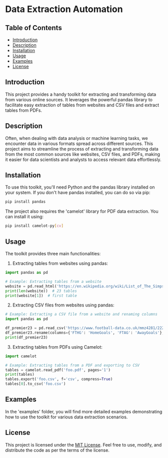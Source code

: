 # Data Extraction Automation

## Table of Contents
- [Introduction](#introduction)
- [Description](#description)
- [Installation](#installation)
- [Usage](#usage)
- [Examples](#examples)
- [License](#license)

## Introduction
This project provides a handy toolkit for extracting and transforming data from various online sources. It leverages the powerful pandas library to facilitate easy extraction of tables from websites and CSV files and extract tables from PDFs.

## Description
Often, when dealing with data analysis or machine learning tasks, we encounter data in various formats spread across different sources. This project aims to streamline the process of extracting and transforming data from the most common sources like websites, CSV files, and PDFs, making it easier for data scientists and analysts to access relevant data effortlessly.

## Installation
To use this toolkit, you'll need Python and the pandas library installed on your system. If you don't have pandas installed, you can do so via pip:

```bash
pip install pandas
```

The project also requires the 'camelot' library for PDF data extraction. You can install it using:

```bash
pip install camelot-py[cv]
```

## Usage
The toolkit provides three main functionalities:

1. Extracting tables from websites using pandas:
```python
import pandas as pd

# Example: Extracting tables from a website
website = pd.read_html('https://en.wikipedia.org/wiki/List_of_The_Simpsons_episodes_(seasons_1%E2%80%9320)')
print(len(website))  # 23 tables
print(website[1])  # first table
```

2. Extracting CSV files from websites using pandas:
```python
# Example: Extracting a CSV file from a website and renaming columns
import pandas as pd

df_premier23 = pd.read_csv('https://www.football-data.co.uk/mmz4281/2223/E0.csv')
df_premier23.rename(columns={'FTHG': 'HomeGoals', 'FTAG': 'AwayGoals'}, inplace=True)
print(df_premier23)
```

3. Extracting tables from PDFs using Camelot:
```python
import camelot

# Example: Extracting tables from a PDF and exporting to CSV
tables = camelot.read_pdf('foo.pdf', pages='1')
print(tables)
tables.export('foo.csv', f='csv', compress=True)
tables[0].to_csv('foo.csv')
```

## Examples
In the 'examples' folder, you will find more detailed examples demonstrating how to use the toolkit for various data extraction scenarios.

## License
This project is licensed under the [MIT License](LICENSE). Feel free to use, modify, and distribute the code as per the terms of the license.
